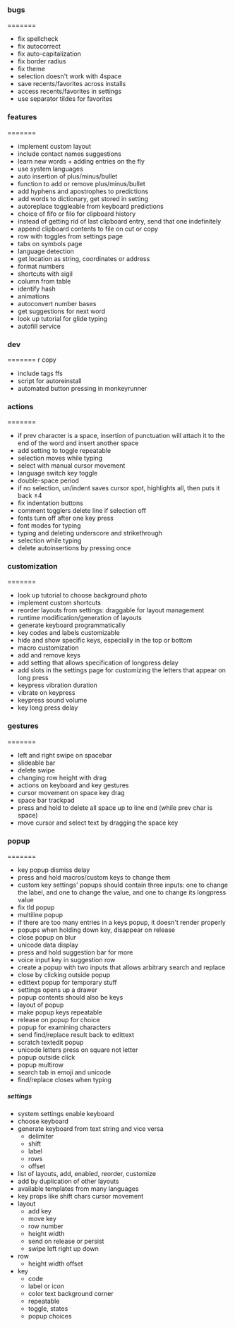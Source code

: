 ### bugs ###
=======
+ fix spellcheck
+ fix autocorrect
+ fix auto-capitalization
+ fix border radius
+ fix theme
+ selection doesn't work with 4space
+ save recents/favorites across installs
+ access recents/favorites in settings
+ use separator tildes for favorites


### features ###
=======
+ implement custom layout
+ include contact names suggestions 
+ learn new words + adding entries on the fly
+ use system languages
+ auto insertion of plus/minus/bullet
+ function to add or remove plus/minus/bullet
+ add hyphens and apostrophes to predictions
+ add words to dictionary, get stored in setting 
+ autoreplace toggleable from keyboard predictions 
+ choice of fifo or filo for clipboard history
+ instead of getting rid of last clipboard entry, send that one indefinitely
+ append clipboard contents to file on cut or copy
+ row with toggles from settings page
+ tabs on symbols page 
+ language detection
+ get location as string, coordinates or address
+ format numbers
+ shortcuts with sigil
+ column from table
+ identify hash
+ animations
+ autoconvert number bases
+ get suggestions for next word 
+ look up tutorial for glide typing
+ autofill service


### dev ###
=======
r copy
+ include tags ffs
+ script for autoreinstall
+ automated button pressing in monkeyrunner


### actions ###
=======
+ if prev character is a space, insertion of punctuation will attach it to the end of the word and insert another space
+ add setting to toggle repeatable
+ selection moves while typing
+ select with manual cursor movement
+ language switch key toggle
+ double-space period
+ if no selection, un/indent saves cursor spot, highlights all, then puts it back ±4
+ fix indentation buttons
+ comment togglers delete line if selection off
+ fonts turn off after one key press
+ font modes for typing
+ typing and deleting underscore and strikethrough
+ selection while typing
+ delete autoinsertions by pressing once


### customization ###
=======
+ look up tutorial to choose background photo
+ implement custom shortcuts
+ reorder layouts from settings: draggable for layout management
+ runtime modification/generation of layouts
+ generate keyboard programmatically
+ key codes and labels customizable
+ hide and show specific keys, especially in the top or bottom
+ macro customization
+ add and remove keys
+ add setting that allows specification of longpress delay
+ add slots in the settings page for customizing the letters that appear on long press
+ keypress vibration duration
+ vibrate on keypress
+ keypress sound volume
+ key long press delay


### gestures ###
=======
+ left and right swipe on spacebar
+ slideable bar
+ delete swipe
+ changing row height with drag
+ actions on keyboard and key gestures
+ cursor movement on space key drag
+ space bar trackpad
+ press and hold to delete all space up to line end (while prev char is space)
+ move cursor and select text by dragging the space key


### popup ###
=======
+ key popup dismiss delay
+ press and hold macros/custom keys to change them
+ custom key settings' popups should contain three inputs: one to change the label, and one to change the value, and one to change its longpress value
+ fix tld popup
+ multiline popup
+ if there are too many entries in a keys popup, it doesn't render properly
+ popups when holding down key, disappear on release
+ close popup on blur
+ unicode data display
+ press and hold suggestion bar for more
+ voice input key in suggestion row
+ create a popup with two inputs that allows arbitrary search and replace
+ close by clicking outside popup
+ edittext popup for temporary stuff
+ settings opens up a drawer
+ popup contents should also be keys
+ layout of popup
+ make popup keys repeatable
+ release on popup for choice
+ popup for examining characters
+ send find/replace result back to edittext
+ scratch textedit popup
+ unicode letters press on square not letter
+ popup outside click
+ popup multirow
+ search tab in emoji and unicode
+ find/replace closes when typing

##### settings #####
+ system settings enable keyboard
+ choose keyboard
+ generate keyboard from text string and vice versa
    + delimiter
    + shift
    + label
    + rows
    + offset
+ list of layouts, add, enabled, reorder, customize
+ add by duplication of other layouts
+ available templates from many languages
+ key props like shift chars cursor movement
+ layout
    + add key
    + move key
    + row number
    + height width
    + send on release or persist
    + swipe left right up down
+ row
    + height width offset
+ key
    + code
    + label or icon
    + color text background corner
    + repeatable
    + toggle, states
    + popup choices
